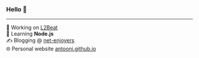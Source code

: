 ### Hello 👋
---
🔭 Working on [L2Beat](https://github.com/l2beat/l2beat)<br>
🌱 Learning **Node.js**<br>
✍️ Blogging @ [net-enjoyers](https://net-enjoyers.github.io/)<br>
🌐 Personal website [antooni.github.io](https://antooni.github.io/)

<!--
**antooni/antooni** is a ✨ _special_ ✨ repository because its `README.md` (this file) appears on your GitHub profile.

Here are some ideas to get you started:

- 🔭 I’m currently working on ...
- 🌱 I’m currently learning ...
- 👯 I’m looking to collaborate on ...
- 🤔 I’m looking for help with ...
- 💬 Ask me about ...
- 📫 How to reach me: ...
- 😄 Pronouns: ...
- ⚡ Fun fact: ...
-->
